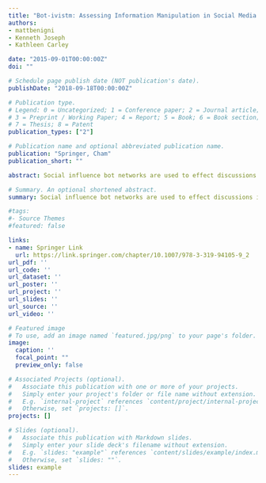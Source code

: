 ```yaml
---
title: "Bot-ivistm: Assessing Information Manipulation in Social Media Using Network Analytics"
authors:
- mattbenigni
- Kenneth Joseph
- Kathleen Carley

date: "2015-09-01T00:00:00Z"
doi: ""

# Schedule page publish date (NOT publication's date).
publishDate: "2018-09-18T00:00:00Z"

# Publication type.
# Legend: 0 = Uncategorized; 1 = Conference paper; 2 = Journal article;
# 3 = Preprint / Working Paper; 4 = Report; 5 = Book; 6 = Book section;
# 7 = Thesis; 8 = Patent
publication_types: ["2"]

# Publication name and optional abbreviated publication name.
publication: "Springer, Cham"
publication_short: ""

abstract: Social influence bot networks are used to effect discussions in social media. While traditional social network methods have been used in assessing social media data, they are insufficient to identify and characterize social influence bots, the networks in which they reside and their behavior. However, these bots can be identified, their prevalence assessed, and their impact on groups assessed using high dimensional network analytics. This is illustrated using data from three different activist communities on Twitter—the “alt-right,” ISIS sympathizers in the Syrian revolution, and activists of the Euromaidan movement. We observe a new kind of behavior that social influence bots engage in—repetitive @mentions of each other. This behavior is used to manipulate complex network metrics, artificially inflating the influence of particular users and specific agendas. We show that this bot behavior can affect network measures by as much as 60% for accounts that are promoted by these bots. This requires a new method to differentiate “promoted accounts” from actual influencers. We present this method. We also present a method to identify social influence bot “sub-communities.” We show how an array of sub-communities across our datasets are used to promote different agendas, from more traditional foci (e.g., influence marketing) to more nefarious goals (e.g., promoting particular political ideologies). 

# Summary. An optional shortened abstract.
summary: Social influence bot networks are used to effect discussions in social media. While traditional social network methods have been used in assessing social media data, they are insufficient to identify and characterize social influence bots, the networks in which they reside and their behavior. However, these bots can be identified, their prevalence assessed, and their impact on groups assessed using high dimensional network analytics. This is illustrated using data from three different activist communities on Twitter—the “alt-right,” ISIS sympathizers in the Syrian revolution, and activists of the Euromaidan movement. We observe a new kind of behavior that social influence bots engage in—repetitive @mentions of each other. This behavior is used to manipulate complex network metrics, artificially inflating the influence of particular users and specific agendas. We show that this bot behavior can affect network …

#tags:
#- Source Themes
#featured: false

links:
- name: Springer Link
  url: https://link.springer.com/chapter/10.1007/978-3-319-94105-9_2
url_pdf: ''
url_code: ''
url_dataset: ''
url_poster: ''
url_project: ''
url_slides: ''
url_source: ''
url_video: ''

# Featured image
# To use, add an image named `featured.jpg/png` to your page's folder. 
image:
  caption: ''
  focal_point: ""
  preview_only: false

# Associated Projects (optional).
#   Associate this publication with one or more of your projects.
#   Simply enter your project's folder or file name without extension.
#   E.g. `internal-project` references `content/project/internal-project/index.md`.
#   Otherwise, set `projects: []`.
projects: []

# Slides (optional).
#   Associate this publication with Markdown slides.
#   Simply enter your slide deck's filename without extension.
#   E.g. `slides: "example"` references `content/slides/example/index.md`.
#   Otherwise, set `slides: ""`.
slides: example
---
```


